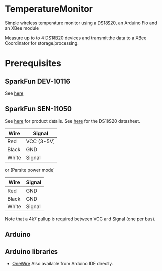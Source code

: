 # TemperatureMonitor
Simple wireless temperature monitor using a DS18S20, an Arduino Fio and an XBee module

Measure up to to 4 DS18B20 devices and transmit the data to a XBee Coordinator for storage/processing.

# Prerequisites

## SparkFun DEV-10116

See [here](https://www.sparkfun.com/products/10116)

## SparkFun SEN-11050

See [here](https://www.sparkfun.com/products/11050) for product details.
See [here](https://datasheets.maximintegrated.com/en/ds/DS18S20.pdf) for the DS18S20 datasheet.

|Wire|Signal     |
|-----|----------|
|Red  |VCC (3-5V)|
|Black|GND       |
|White|Signal    |

or (Parsite power mode)

|Wire|Signal     |
|-----|----------|
|Red  |GND|
|Black|GND       |
|White|Signal    |

Note that a 4k7 pullup is required between VCC and Signal (one per bus).

## Arduino 

## Arduino libraries

* [OneWire](https://www.pjrc.com/teensy/td_libs_OneWire.html)
  Also available from Arduino IDE directly.
